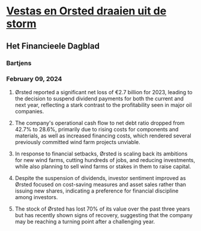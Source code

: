 # [Vestas en Orsted draaien uit de storm](https://advance.lexis.com/api/document?collection=news&id=urn:contentItem:6B93-N0H1-DYMG-1021-00000-00&context=1519360)
## Het Financieele Dagblad
### Bartjens
### February 09, 2024

1. Ørsted reported a significant net loss of €2.7 billion for 2023, leading to the decision to suspend dividend payments for both the current and next year, reflecting a stark contrast to the profitability seen in major oil companies.

2. The company's operational cash flow to net debt ratio dropped from 42.7% to 28.6%, primarily due to rising costs for components and materials, as well as increased financing costs, which rendered several previously committed wind farm projects unviable.

3. In response to financial setbacks, Ørsted is scaling back its ambitions for new wind farms, cutting hundreds of jobs, and reducing investments, while also planning to sell wind farms or stakes in them to raise capital.

4. Despite the suspension of dividends, investor sentiment improved as Ørsted focused on cost-saving measures and asset sales rather than issuing new shares, indicating a preference for financial discipline among investors.

5. The stock of Ørsted has lost 70% of its value over the past three years but has recently shown signs of recovery, suggesting that the company may be reaching a turning point after a challenging year.